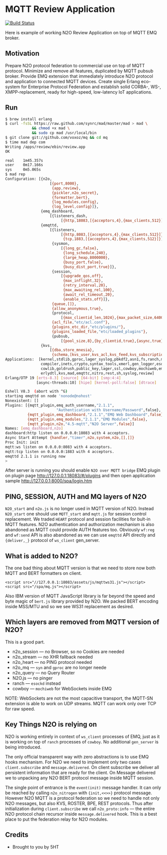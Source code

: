MQTT Review Application
=======================

[![Build Status](https://travis-ci.org/synrc/review.svg?branch=master)](https://travis-ci.org/synrc/review)

Here is example of working N2O Review Application on top of MQTT EMQ broker.

Motivation
----------

Prepare N2O protocol federation to commercial use on top of MQTT protocol.
Minimize and remove all features, duplicated by MQTT pubsub broker.
Provide EMQ extension that immediately introduce N2O protocol and
application to connected MQTT devices. Create single Erlang eco-system
for Enterprise Protocol Federation and establish
solid CORBA-, WS-, XMPP-replacement, ready for high-speed,
low-latency IoT applications.

Run
---

```sh
$ brew install erlang
$ curl -fsSL https://raw.github.com/synrc/mad/master/mad > mad \
            && chmod +x mad \
            && sudo cp mad /usr/local/bin
$ git clone git://github.com/voxoz/mq && cd mq
$ time mad dep com
Writing /apps/review/ebin/review.app
OK

real    1m45.357s
user    0m17.166s
sys     0m5.065s
$ mad rep
Configuration: [{n2o,
                    [{port,8000},
                     {app,review},
                     {pickler,n2o_secret},
                     {formatter,bert},
                     {log_modules,config},
                     {log_level,config}]},
                {emq_dashboard,
                    [{listeners_dash,
                         [{http,18083,[{acceptors,4},{max_clients,512}]}]}]},
                {emqttd,
                    [{listeners,
                         [{http,8083,[{acceptors,4},{max_clients,512}]},
                          {tcp,1883,[{acceptors,4},{max_clients,512}]}]},
                     {sysmon,
                         [{long_gc,false},
                          {long_schedule,240},
                          {large_heap,8000000},
                          {busy_port,false},
                          {busy_dist_port,true}]},
                     {session,
                         [{upgrade_qos,off},
                          {max_inflight,32},
                          {retry_interval,20},
                          {max_awaiting_rel,100},
                          {await_rel_timeout,20},
                          {enable_stats,off}]},
                     {queue,[]},
                     {allow_anonymous,true},
                     {protocol,
                         [{max_clientid_len,1024},{max_packet_size,64000}]},
                     {acl_file,"etc/acl.conf"},
                     {plugins_etc_dir,"etc/plugins/"},
                     {plugins_loaded_file,"etc/loaded_plugins"},
                     {pubsub,
                         [{pool_size,8},{by_clientid,true},{async,true}]}]},
                {kvs,
                    [{dba,store_mnesia},
                     {schema,[kvs_user,kvs_acl,kvs_feed,kvs_subscription]}]}]
Applications:  [kernel,stdlib,gproc,lager_syslog,pbkdf2,asn1,fs,ranch,mnesia,
                compiler,inets,crypto,syntax_tools,xmerl,gen_logger,esockd,
                cowlib,goldrush,public_key,lager,ssl,cowboy,mochiweb,emqttd,
                erlydtl,kvs,mad,emqttc,nitro,rest,sh,syslog,review]
Erlang/OTP 19 [erts-8.3] [source] [64-bit] [smp:4:4]
              [async-threads:10] [hipe] [kernel-poll:false] [dtrace]

Eshell V8.3  (abort with ^G)
starting emqttd on node 'nonode@nohost'
Nonexistent: []
Plugins: [{mqtt_plugin,emq_auth_username,"2.1.1",
                       "Authentication with Username/Password",false},
          {mqtt_plugin,emq_dashboard,"2.1.1","EMQ Web Dashboard",false},
          {mqtt_plugin,emq_modules,"2.1.1","EMQ Modules",false},
          {mqtt_plugin,n2o,"4.5-mqtt","N2O Server",false}]
Names: [emq_dashboard,n2o]
dashboard:http listen on 0.0.0.0:18083 with 4 acceptors.
Async Start Attempt {handler,"timer",n2o,system,n2o,[],[]}
Proc Init: init
mqtt:ws listen on 0.0.0.0:8083 with 4 acceptors.
mqtt:tcp listen on 0.0.0.0:1883 with 4 acceptors.
emqttd 2.1.1 is running now
>
```
After server is running you should enable `N2O over MQTT bridge` EMQ plugin
on plugin page http://127.0.0.1:18083/#/plugins and then open application
sample http://127.0.0.1:8000/spa/login.htm

PING, SESSION, AUTH and MQ layers of N2O
----------------------------------------

`N2O_start` and `n2o.js` is no longer used in MQTT version of N2O.
Instead `N2O_start` one should use `MQTT_start` and `mqtt.js` for session control replacement.
We traded `HEART` protocol and session facilities for bult-in MQTT features.
N2O authentication and authorization mechanism is also abandoned as MQTT
could provide AUTH features too. Obviously `wf:reg` and `wf:send` API
is also abandoned as we can use `emqttd` API directly and `{deliver,_}` protocol of
`ws_client` gen_server. 

What is added to N2O?
---------------------

The one bad thing about MQTT version is that we need to store now
both MQTT and BERT formatters on client.

```
<script src="//127.0.0.1:18083/assets/js/mqttws31.js"></script>
<script src="/spa/mq.js"></script>
```

Also IBM version of MQTT JavaScript library is far beyond the
speed and byte magic of `bert.js` library provided by N2O.
We packed BERT encoding inside MSS/MTU and so we see
WS31 replacement as desired.

Which layers are removed from MQTT version of N2O?
--------------------------------------------------

This is a good part.

* n2o_session — no Browser, so no Cookies are needed
* n2o_stream — no XHR fallback needed
* n2o_heart — no PING protocol needed
* n2o_mq — `syn` and `gproc` are no longer neede
* n2o_query — no Query Router 
* N2O.js — no pinger
* ranch — `esockd` instead
* cowboy — `mochiweb` for WebSockets inside EMQ

NOTE: WebSockets are not the most capacitive transport, the
MQTT-SN extension is able to work on UDP streams.
MQTT can work only over TCP for raw speed.

Key Things N2O is relying on
----------------------------

N2O is working entirely in context of `ws_client` processes of EMQ, just
as it is working on top of `ranch` processes of `cowboy`.
No additional `gen_server` is being introduced.

The only official transparent way with zero abstractions is to use EMQ hooks
mechanism. For N2O we need to implement only two cases `client.subscribe` and
`message.delivered`. On client subscribe we deliver all persistent information
that are ready for the client. On Message delivered we to unpacking any N2O
BERT protocol message inside MQTT session.

The single point of entrance is the `event(init)` message handler.
It can only be reached by calling `n2o_nitrogen` with `{init,<<>>}` protocol message.
However N2O MQTT is a protocol federation so we need to handle not only N2O messages,
but also KVS, ROSTER, BPE, REST protocols.
Thus after initialization during `client.subscribe`  we call `n2o_proto:info` — 
the entire N2O protocol chain recursor inside `message.delivered` hook. 
This is a best place to put the federation relay for N2O modules.

Credits
-------
* Brought to you by 5HT

